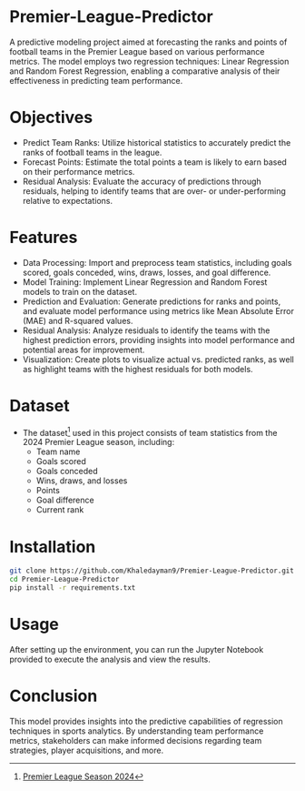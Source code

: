 # Premier-League-Predictor
A predictive modeling project aimed at forecasting the ranks and points of football teams in the Premier League based on various performance metrics. The model employs two regression techniques: Linear Regression and Random Forest Regression, enabling a comparative analysis of their effectiveness in predicting team performance.

# Objectives
- Predict Team Ranks: Utilize historical statistics to accurately predict the ranks of football teams in the league.
- Forecast Points: Estimate the total points a team is likely to earn based on their performance metrics.
- Residual Analysis: Evaluate the accuracy of predictions through residuals, helping to identify teams that are over- or under-performing relative to expectations.

# Features
- Data Processing: Import and preprocess team statistics, including goals scored, goals conceded, wins, draws, losses, and goal difference.
- Model Training: Implement Linear Regression and Random Forest models to train on the dataset.
- Prediction and Evaluation: Generate predictions for ranks and points, and evaluate model performance using metrics like Mean Absolute Error (MAE) and R-squared values.
- Residual Analysis: Analyze residuals to identify the teams with the highest prediction errors, providing insights into model performance and potential areas for improvement.
- Visualization: Create plots to visualize actual vs. predicted ranks, as well as highlight teams with the highest residuals for both models.

# Dataset
- The dataset[^1] used in this project consists of team statistics from the 2024 Premier League season, including:
  - Team name
  - Goals scored
  - Goals conceded
  - Wins, draws, and losses
  - Points
  - Goal difference
  - Current rank

[^1]: [Premier League Season 2024](https://www.kaggle.com/datasets/abdelrahmanemad594/premier-league-season-2024)

# Installation
```bash
git clone https://github.com/Khaledayman9/Premier-League-Predictor.git
cd Premier-League-Predictor
pip install -r requirements.txt
```

# Usage
After setting up the environment, you can run the Jupyter Notebook provided to execute the analysis and view the results.


# Conclusion
This model provides insights into the predictive capabilities of regression techniques in sports analytics. By understanding team performance metrics, stakeholders can make informed decisions regarding team strategies, player acquisitions, and more.
